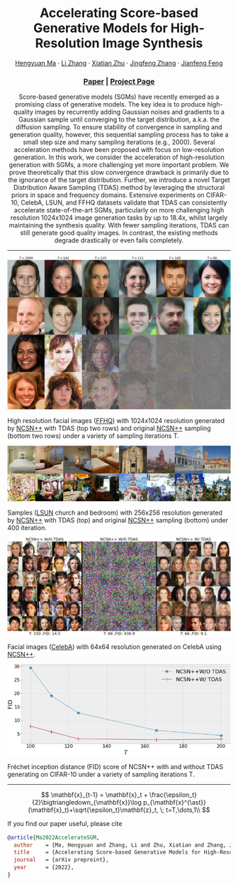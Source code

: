 <p align="center">

  <h1 align="center">Accelerating Score-based Generative Models for High-Resolution Image Synthesis</h1>
  <p align="center">
    <a href="">Hengyuan Ma</a>
    ·
    <a href="http://www.robots.ox.ac.uk/~lz/">Li Zhang</a>
    ·
    <a href="https://xiatian-zhu.github.io">Xiatian Zhu</a>
    ·
    <a href="https://zjfheart.github.io/">Jingfeng Zhang</a>
    ·
    <a href="https://www.dcs.warwick.ac.uk/~feng/">Jianfeng Feng</a>

  </p>
  <h3 align="center"><a href="http://arxiv.org/abs/2206.04029">Paper</a> | <a href="https://fudan-zvg.github.io/TDAS">Project Page</a></h3>
  <div align="center"></div>




<p align="center">
Score-based generative models (SGMs) have recently emerged as a promising class of generative models. The key idea is to produce high-quality images by recurrently adding Gaussian noises and gradients to a Gaussian sample until converging to the target distribution, a.k.a.  the diffusion sampling. To ensure stability of convergence in sampling and generation quality, however, this sequential sampling process has to take a small step size and many sampling iterations (e.g., 2000). Several acceleration methods have been proposed with focus on low-resolution generation. In this work, we consider the acceleration of high-resolution generation with SGMs, a more challenging yet more important problem. We prove theoretically that this slow convergence drawback is primarily due to the ignorance of the target distribution. Further, we introduce a novel Target Distribution Aware Sampling (TDAS) method by leveraging the structural priors in space and frequency domains. Extensive experiments on CIFAR-10, CelebA, LSUN, and FFHQ datasets validate that TDAS can consistently accelerate state-of-the-art SGMs, particularly on more challenging high resolution 1024x1024 image generation tasks by up to 18.4x, whilst largely maintaining the synthesis quality. With fewer sampling iterations, TDAS can still generate good quality images. In contrast, the existing methods degrade drastically or even fails completely. 
 </p>

---

![demo](image/demo.png)

High resolution facial images ([FFHQ](https://github.com/NVlabs/ffhq-dataset)) with 1024x1024 resolution generated by [NCSN++](https://github.com/yang-song/score_sde) with TDAS (top two rows) and original [NCSN++](https://github.com/yang-song/score_sde) sampling (bottom two rows) under a variety of sampling iterations T.


![demo](image/lsun_demo.png)

Samples ([LSUN](https://www.yf.io/p/lsun) church and bedroom) with 256x256 resolution generated by [NCSN++](https://github.com/yang-song/score_sde) with TDAS (top) and original [NCSN++](https://github.com/yang-song/score_sde) sampling (bottom) under 400 iteration.


![demo](image/celeba64_demo.png)

Facial images ([CelebA](https://mmlab.ie.cuhk.edu.hk/projects/CelebA.html)) with 64x64 resolution generated on CelebA using [NCSN++](https://github.com/yang-song/score_sde).


![demo](image/fid_demo.png)

Fréchet inception distance (FID) score of NCSN++ with and without TDAS generating on CIFAR-10 under a variety of sampling iterations T.

---

$$ 
\mathbf{x}_{t-1} = \mathbf{x}_t + \frac{\epsilon_t}{2}\bigtriangledown_{\mathbf{x}}\log p_{\mathbf{x}^{\ast}}(\mathbf{x}_t)+\sqrt{\epsilon_t}\mathbf{z}_t, \; t=T,\dots,1\\ 
$$



If you find our paper useful, please cite
```bibtex
@article{Ma2022AccelerateSGM,
  author    = {Ma, Hengyuan and Zhang, Li and Zhu, Xiatian and Zhang, Jingfeng and Feng, Jianfeng},
  title     = {Accelerating Score-based Generative Models for High-Resolution Image Synthesis},
  journal   = {arXiv prepreint},
  year      = {2022},
}
```
